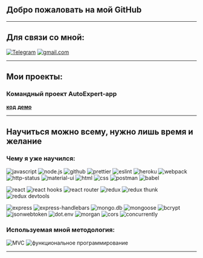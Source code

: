 ## Добро пожаловать на мой GitHub

___

## Для связи со мной:
[![Telegram](https://img.shields.io/badge/Telegram-red?style=social&logo=telegram)](https://t.me/deni_1001)
[![gmail.com](https://img.shields.io/badge/deni.akhmatukaev@gmail.com-red?style=social&logo=gmail)](#)
___
## Мои проекты:
### Командный проект AutoExpert-app

**[код](https://github.com/deni-in/autoexpert-app)**
**[демо](https://autoexpert-app.herokuapp.com/)**

___

## Научиться можно всему, нужно лишь время и желание

### Чему я уже научился:
![javascript](https://img.shields.io/badge/-JAVASCRIPT-000000?style=for-the-badge&logo=javascript&logoColor=)
![node.js](https://img.shields.io/badge/-NODE.JS-000000?style=for-the-badge&logo=NODE.JS&logoColor=)
![github](https://img.shields.io/badge/-GITHUB-000000?style=for-the-badge&logo=GITHUB&logoColor=)
![prettier](https://img.shields.io/badge/-PRETTIER-000000?style=for-the-badge&logo=PRETTIER&logoColor=)
![eslint](https://img.shields.io/badge/-ESLINT-000000?style=for-the-badge&logo=ESLINT&logoColor=)
![heroku](https://img.shields.io/badge/-HEROKU-000000?style=for-the-badge&logo=HEROKU&logoColor=)
![webpack](https://img.shields.io/badge/-WEBPACK-000000?style=for-the-badge&logo=WEBPACK&logoColor=)
![http-status](https://img.shields.io/badge/-HTTP--STATUS-000000?style=for-the-badge&logo=&logoColor=)
![material-ui](https://img.shields.io/badge/-MATERIAL--UI-000000?style=for-the-badge&logo=-UI&logoColor=)
![html](https://img.shields.io/badge/-HTML5-000000?style=for-the-badge&logo=HTML5&logoColor=)
![css](https://img.shields.io/badge/-CSS3-000000?style=for-the-badge&logo=CSS3&logoColor=)
![postman](https://img.shields.io/badge/-POSTMAN-000000?style=for-the-badge&logo=POSTMAN&logoColor=)
![babel](https://img.shields.io/badge/-BABEL-000000?style=for-the-badge&logo=BABEL&logoColor=)

![react](https://img.shields.io/badge/-REACT-000000?style=for-the-badge&logo=REACT&logoColor=)
![react hooks](https://img.shields.io/badge/-REACT_HOOKS-000000?style=for-the-badge&logo=REACT&logoColor=)
![react router](https://img.shields.io/badge/-REACT_ROUTER-000000?style=for-the-badge&logo=REACT&logoColor=)
![redux](https://img.shields.io/badge/-REDUX-000000?style=for-the-badge&logo=REDUX&logoColor=)
![redux thunk](https://img.shields.io/badge/-REDUX_THUNK-000000?style=for-the-badge&logo=REDUX&logoColor=)
![redux devtools](https://img.shields.io/badge/-REDUX_DEVTOOLS-000000?style=for-the-badge&logo=REDUX&logoColor=)

![express](https://img.shields.io/badge/-EXPRESS-000000?style=for-the-badge&logo=EXPRESS&logoColor=)
![express-handlebars](https://img.shields.io/badge/-EXPRESS--HANDLEBARS-000000?style=for-the-badge&logo=&logoColor=fff)
![mongo.db](https://img.shields.io/badge/-MONGO_DB-000000?style=for-the-badge&logo=MONGODB&logoColor=)
![mongoose](https://img.shields.io/badge/-MONGOOSE-000000?style=for-the-badge&logo=&logoColor=fff)
![bcrypt](https://img.shields.io/badge/-BCRYPT-000000?style=for-the-badge&logo=&logoColor=fff)
![jsonwebtoken](https://img.shields.io/badge/-JSONWEBTOKEN-000000?style=for-the-badge&logo=&logoColor=fff)
![dot.env](https://img.shields.io/badge/-DOTENV-000000?style=for-the-badge&logo=&logoColor=fff)
![morgan](https://img.shields.io/badge/-MORGAN-000000?style=for-the-badge&logo=&logoColor=fff)
![cors](https://img.shields.io/badge/-CORS-000000?style=for-the-badge&logo=&logoColor=fff)
![concurrently](https://img.shields.io/badge/-CONCURRENTLY-000000?style=for-the-badge&logo=&logoColor=)

### Используемая мной методология:

![MVC](https://img.shields.io/badge/-MVC-4a4a4a?style=for-the-badge)
![функциональное программирование](https://img.shields.io/badge/-функциональное--программирование-4a4a4a?style=for-the-badge)

---
